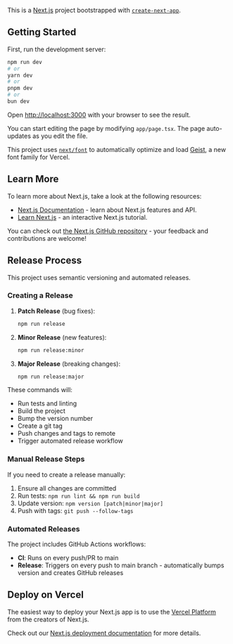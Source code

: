 This is a [Next.js](https://nextjs.org) project bootstrapped with [`create-next-app`](https://nextjs.org/docs/app/api-reference/cli/create-next-app).

## Getting Started

First, run the development server:

```bash
npm run dev
# or
yarn dev
# or
pnpm dev
# or
bun dev
```

Open [http://localhost:3000](http://localhost:3000) with your browser to see the result.

You can start editing the page by modifying `app/page.tsx`. The page auto-updates as you edit the file.

This project uses [`next/font`](https://nextjs.org/docs/app/building-your-application/optimizing/fonts) to automatically optimize and load [Geist](https://vercel.com/font), a new font family for Vercel.

## Learn More

To learn more about Next.js, take a look at the following resources:

- [Next.js Documentation](https://nextjs.org/docs) - learn about Next.js features and API.
- [Learn Next.js](https://nextjs.org/learn) - an interactive Next.js tutorial.

You can check out [the Next.js GitHub repository](https://github.com/vercel/next.js) - your feedback and contributions are welcome!

## Release Process

This project uses semantic versioning and automated releases.

### Creating a Release

1. **Patch Release** (bug fixes):
   ```bash
   npm run release
   ```

2. **Minor Release** (new features):
   ```bash
   npm run release:minor
   ```

3. **Major Release** (breaking changes):
   ```bash
   npm run release:major
   ```

These commands will:
- Run tests and linting
- Build the project
- Bump the version number
- Create a git tag
- Push changes and tags to remote
- Trigger automated release workflow

### Manual Release Steps

If you need to create a release manually:

1. Ensure all changes are committed
2. Run tests: `npm run lint && npm run build`
3. Update version: `npm version [patch|minor|major]`
4. Push with tags: `git push --follow-tags`

### Automated Releases

The project includes GitHub Actions workflows:
- **CI**: Runs on every push/PR to main
- **Release**: Triggers on every push to main branch - automatically bumps version and creates GitHub releases

## Deploy on Vercel

The easiest way to deploy your Next.js app is to use the [Vercel Platform](https://vercel.com/new?utm_medium=default-template&filter=next.js&utm_source=create-next-app&utm_campaign=create-next-app-readme) from the creators of Next.js.

Check out our [Next.js deployment documentation](https://nextjs.org/docs/app/building-your-application/deploying) for more details.
